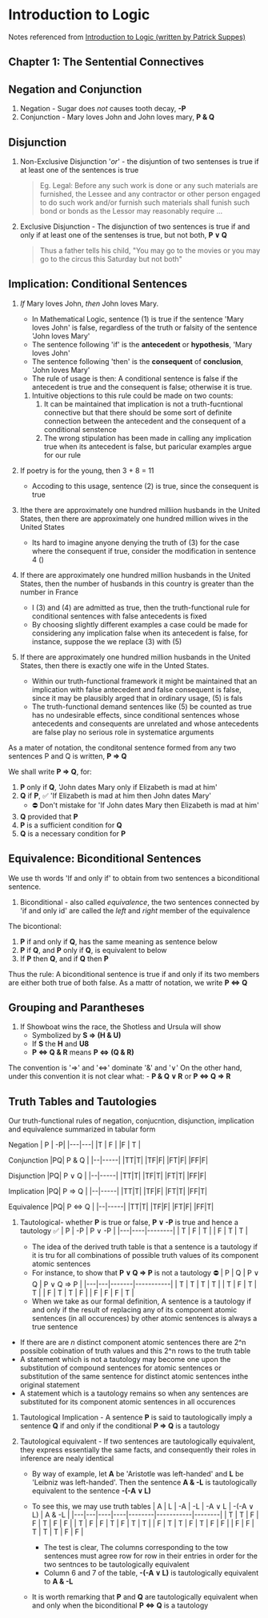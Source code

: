 # Introduction to Logic

Notes referenced from [Introduction to Logic (written by Patrick Suppes)](<http://web.mit.edu/gleitz/www/Introduction%20to%20Logic%20-%20P.%20Suppes%20(1957)%20WW.pdf>)

## Chapter 1: The Sentential Connectives

## Negation and Conjunction

1. Negation - Sugar does _not_ causes tooth decay, **-P**
1. Conjunction - Mary loves John and John loves mary, **P & Q**

## Disjunction

1. Non-Exclusive Disjunction '_or_' - the disjuntion of two sentenses is true if at least one of the sentences is true
   > Eg. Legal: Before any such work is done or any such materials are furnished, the Lessee and any contractor or other person engaged to do such work and/or furnish such materials shall funish such bond or bonds as the Lessor may reasonably require ...
1. Exclusive Disjunction - The disjunction of two sentences is true if and only if at least one of the sentenses is true, but not both, **P ∨ Q**

   > Thus a father tells his child, "You may go to the movies or you may go to the circus this Saturday but not both"

## Implication: Conditional Sentences

1. _If_ Mary loves John, _then_ John loves Mary.

   - In Mathematical Logic, sentence (1) is true if the sentence 'Mary loves John' is false, regardless of the truth or falsity of the sentence 'John loves Mary'
   - The sentence following 'if' is the **antecedent** or **hypothesis**, 'Mary loves John'
   - The sentence following 'then' is the **consequent** of **conclusion**, 'John loves Mary'
   - The rule of usage is then: A conditional sentence is false if the antecedent is true and the consequent is false; otherwise it is true.

   1. Intuitive objections to this rule could be made on two counts:
      1. It can be maintained that implication is not a truth-fucntional connective but that there should be some sort of definite connection between the antecedent and the consequent of a conditional senstence
      1. The wrong stipulation has been made in calling any implication true when its antecedent is false, but paricular examples argue for our rule

1. If poetry is for the young, then 3 + 8 = 11

   - Accoding to this usage, sentence (2) is true, since the consequent is true

1. Ithe there are approximately one hundred milliion husbands in the United States, then there are approximately one hundred million wives in the United States

   - Its hard to imagine anyone denying the truth of (3) for the case where the consequent if true, consider the modification in sentence 4 ()

1. If there are approximately one hundred million husbands in the United States, then the number of husbands in this country is greater than the number in France

   - I (3) and (4) are admitted as true, then the truth-functional rule for conditional sentences with false antecedents is fixed
   - By choosing slightly different examples a case could be made for considering any implication false when its antecedent is false, for instance, suppose the we replace (3) with (5)

1. If there are approximately one hundred million husbands in the United States, then there is exactly one wife in the Unted States.
   - Within our truth-functional framework it might be maintained that an implication with false antecedent and false consequent is false, since it may be plausibly arged that in ordinary usage, (5) is fals
   - The truth-functional demand sentences like (5) be counted as true has no undesirable effects, since conditional sentences whose antecedents and consequents are unrelated and whose antecedents are false play no serious role in systematice arguments

As a mater of notation, the conditonal sentence formed from any two sentences P and Q is written, **P ⇒ Q**

We shall write **P ⇒ Q**, for:

1. **P** only if **Q**, 'John dates Mary only if Elizabeth is mad at him'
1. **Q** if **P**, ✅ 'If Elizabeth is mad at him then John dates Mary'
   - ⛔ Don't mistake for 'If John dates Mary then Elizabeth is mad at him'
1. **Q** provided that **P**
1. **P** is a sufficient condition for **Q**
1. **Q** is a necessary condition for **P**

## Equivalence: Biconditional Sentences

We use th words 'If and only if' to obtain from two sentences a biconditional sentence.

1. Biconditional - also called _equivalence_, the two sentences connected by 'if and only id' are called the _left_ and _right_ member of the equivalence

The bicontional:

1. **P** if and only if **Q**, has the same meaning as sentence below
1. **P** if **Q**, and **P** only if **Q**, is equivalent to below
1. If **P** then **Q**, and if **Q** then **P**

Thus the rule: A biconditional sentence is true if and only if its two members are either both true of both false. As a mattr of notation, we write **P ⇔ Q**

## Grouping and Parantheses

1. If Showboat wins the race, the Shotless and Ursula will show
   - Symbolized by **S ⇒ (H & U)**
   - If **S** the **H** and **U8**
   - **P ⇔ Q & R** means **P ⇔ (Q & R)**

The convention is '⇒' and '⇔' dominate '&' and '∨' On the other hand, under this convention it is not clear what: - **P & Q ∨ R** or **P ⇔ Q ⇒ R**

## Truth Tables and Tautologies

Our truth-functional rules of negation, conjucntion, disjunction, implication and equivalence summarized in tabular form

Negation
| P | -P|
|---|---|
|T | F |
|F | T |

Conjunction
|PQ| P & Q |
|--|-----|
|TT|T|
|TF|F|
|FT|F|
|FF|F|

Disjunction
|PQ| P ∨ Q |
|--|-----|
|TT|T|
|TF|T|
|FT|T|
|FF|F|

Implication
|PQ| P ⇒ Q |
|--|-----|
|TT|T|
|TF|F|
|FT|T|
|FF|T|

Equivalence
|PQ| P ⇔ Q |
|--|-----|
|TT|T|
|TF|F|
|FT|F|
|FF|T|

1. Tautological- whether **P** is true or false, **P ∨ -P** is true and hence a tautology ✅
   | P | -P | P ∨ -P |
   |---|----|--------|
   | T | F | T |
   | F | T | T |

   - The idea of the derived truth table is that a sentence is a tautology if it is tru for all combinations of possible truth values of its component atomic sentences
   - For instance, to show that **P ∨ Q ⇒ P** is not a tautology ⛔
     | P | Q | P ∨ Q | P ∨ Q ⇒ P |
     |---|---|-------|-----------|
     | T | T | T | T |
     | T | F | T | T |
     | F | T | T | F |
     | F | F | F | T |
   - When we take as our formal definition, A sentence is a tautology if and only if the result of replacing any of its component atomic sentences (in all occurences) by other atomic sentences is always a true sentence

- If there are are _n_ distinct component atomic sentences there are 2^n possible cobination of truth values and this 2^n rows to the truth table
- A statement which is not a tautology may become one upon the substitution of compound sentences for atomic sentences or substitution of the same sentence for distinct atomic sentences inthe original statement
- A statement which is a tautology remains so when any sentences are substituted for its component atomic sentences in all occurences

1. Tautological Implication - A sentence **P** is said to tautologically imply a sentence **Q** if and only if the conditional **P ⇒ Q** is a tautology
1. Tautological equivalent - If two sentences are tautologically equivalent, they express essentially the same facts, and consequently their roles in inference are nealy identical

   - By way of example, let **A** be 'Aristotle was left-handed' and **L** be 'Leibniz was left-handed'. Then the sentence **A & -L** is tautologically equivalent to the sentence **-(-A ∨ L)**
   - To see this, we may use truth tables
     | A | L | -A | -L | -A ∨ L | -(-A ∨ L) | A & -L |
     |---|---|----|----|--------|-----------|--------|
     | T | T | F | F | T | F | F |
     | T | F | F | T | F | T | T |
     | F | T | T | F | T | F | F |
     | F | F | T | T | T | F | F |

     - The test is clear, The columns corresponding to the tow sentences must agree row for row in their entries in order for the two sentnces to be tautologically equivalent
     - Column 6 and 7 of the table, **-(-A ∨ L)** is tautologically equivalent to **A & -L**

   - It is worth remarking that **P** and **Q** are tautologically equivalent when and only when the biconditional **P ⇔ Q** is a tautology

